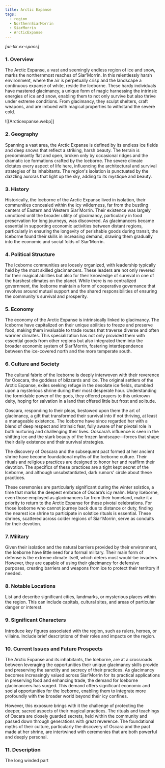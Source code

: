 ```yaml
---
title: Arctic Expanse
tags:
  - region
  - NorthernSiarMorrin
  - SiarMorrin
  - ArcticExpanse
---
```

*[ar-tik ex-spans]*
### 1. **Overview**

The Arctic Expanse, a vast and seemingly endless region of ice and snow, marks the northernmost reaches of Siar’Morrin. In this relentlessly harsh environment, where the air is perpetually crisp and the landscape a continuous expanse of white, reside the Iceborne. These hardy individuals have mastered glacimancy, a unique form of magic harnessing the intrinsic energies of ice and snow, enabling them to not only survive but also thrive under extreme conditions. From glacimancy, they sculpt shelters, craft weapons, and are imbued with magical properties to withstand the severe cold.

![[Arcticexpanse.webp]]

### 2. **Geography**

Spanning a vast area, the Arctic Expanse is defined by its endless ice fields and deep snows that reflect a striking, harsh beauty. The terrain is predominantly flat and open, broken only by occasional ridges and the dramatic ice formations crafted by the Iceborne. The severe climate dictates every aspect of life here, influencing the architectural and survival strategies of its inhabitants. The region's isolation is punctuated by the dazzling auroras that light up the sky, adding to its mystique and beauty.

### 3. **History**

Historically, the Iceborne of the Arctic Expanse lived in isolation, their communities concealed within the icy wilderness, far from the bustling centers of Eastern and Western Siar’Morrin. Their existence was largely unnoticed until the broader utility of glacimancy, particularly in food preservation for long journeys, was discovered. As glacimancers became essential in supporting economic activities between distant regions, particularly in ensuring the longevity of perishable goods during transit, the Iceborne found their skills in increasing demand, drawing them gradually into the economic and social folds of Siar’Morrin.

### 4. **Political Structure**

The Iceborne communities are loosely organized, with leadership typically held by the most skilled glacimancers. These leaders are not only revered for their magical abilities but also for their knowledge of survival in one of the harshest climates on the planet. While there is no centralized government, the Iceborne maintain a form of cooperative governance that revolves around mutual support and the shared responsibilities of ensuring the community's survival and prosperity.

### 5. **Economy**

The economy of the Arctic Expanse is intrinsically linked to glacimancy. The Iceborne have capitalized on their unique abilities to freeze and preserve food, making them invaluable to trade routes that traverse diverse and often warmer climates. This specialization has not only provided them with essential goods from other regions but also integrated them into the broader economic system of Siar’Morrin, fostering interdependence between the ice-covered north and the more temperate south.

### 6. **Culture and Society**

The cultural fabric of the Iceborne is deeply interwoven with their reverence for Ooscara, the goddess of blizzards and ice. The original settlers of the Arctic Expanse, exiles seeking refuge in the desolate ice fields, stumbled upon a mysterious shrine during their most desperate hour. Understanding the formidable power of the gods, they offered prayers to this unknown deity, hoping for salvation in a land that offered little but frost and solitude.

Ooscara, responding to their pleas, bestowed upon them the art of glacimancy, a gift that transformed their survival into if not thriving, at least a manageable existence. The Iceborne have since regarded her with a blend of deep respect and intrinsic fear, fully aware of her pivotal role in both nurturing and challenging their lives. Ooscara’s influence is seen in the shifting ice and the stark beauty of the frozen landscape—forces that shape their daily existence and their survival strategies.

The discovery of Ooscara and the subsequent pact formed at her ancient shrine have become foundational myths of the Iceborne culture. Their rituals and religious practices are designed to honor her and reaffirm their devotion. The specifics of these practices are a tight kept secret of the Iceborne, and although unsubstantiated, dark rumors' circle about these practices. 

These ceremonies are particularly significant during the winter solstice, a time that marks the deepest embrace of Oscara’s icy realm. Many Iceborne, even those employed as glacimancers far from their homeland, make it a priority to return to the Arctic Expanse for these pivotal celebrations. For those Iceborne who cannot journey back due to distance or duty, finding the nearest ice shrine to participate in solstice rituals is essential. These shrines, scattered across colder regions of Siar’Morrin, serve as conduits for their devotion. 

### 7. **Military**

Given their isolation and the natural barriers provided by their environment, the Iceborne have little need for a formal military. Their main form of defense is the extreme climate itself, which deters most would-be invaders. However, they are capable of using their glacimancy for defensive purposes, creating barriers and weapons from ice to protect their territory if needed.

### 8. **Notable Locations**

List and describe significant cities, landmarks, or mysterious places within the region. This can include capitals, cultural sites, and areas of particular danger or interest.

### 9. **Significant Characters**

Introduce key figures associated with the region, such as rulers, heroes, or villains. Include brief descriptions of their roles and impacts on the region.

### 10. **Current Issues and Future Prospects**

The Arctic Expanse and its inhabitants, the Iceborne, are at a crossroads between leveraging the opportunities their unique glacimancy skills provide and preserving the sanctity and secrecy of their practices. As glacimancy becomes increasingly valued across Siar’Morrin for its practical applications in preserving food and enhancing trade, the demand for Iceborne glacimancers has surged. This demand offers significant economic and social opportunities for the Iceborne, enabling them to integrate more profoundly with the broader world beyond their icy confines.

However, this exposure brings with it the challenge of protecting the deeper, sacred aspects of their magical practices. The rituals and teachings of Oscara are closely guarded secrets, held within the community and passed down through generations with great reverence. The foundational myths of their culture, particularly the discovery of Oscara and the pact made at her shrine, are intertwined with ceremonies that are both powerful and deeply personal. 

### 11. **Description**

The long winded part
